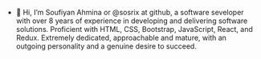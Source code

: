 - 👋 Hi, I’m Soufiyan Ahmina or @sosrix at github, a software seveloper with over 8 years of experience in
developing and delivering software solutions. Proficient with HTML, CSS, Bootstrap, JavaScript, React, and Redux. Extremely dedicated, approachable and mature, with an outgoing personality and a genuine desire to succeed.

<!---
sosrix/sosrix is a ✨ special ✨ repository because its `README.md` (this file) appears on your GitHub profile.
You can click the Preview link to take a look at your changes.
--->
